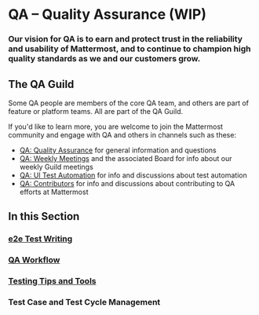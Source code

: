# QA – Quality Assurance (WIP)

### Our vision for QA is to earn and protect trust in the reliability and usability of Mattermost, and to continue to champion high quality standards as we and our customers grow.

## The QA Guild
Some QA people are members of the core QA team, and others are part of feature or platform teams. All are part of the QA Guild. 

If you'd like to learn more, you are welcome to join the Mattermost community and engage with QA and others in channels such as these:
- [QA: Quality Assurance](https://community.mattermost.com/core/channels/quality-assurance) for general information and questions
- [QA: Weekly Meetings](https://community.mattermost.com/core/channels/qa-weekly-meetings) and the associated Board for info about our weekly Guild meetings
- [QA: UI Test Automation](https://community.mattermost.com/core/channels/ui-test-automation) for info and discussions about test automation
- [QA: Contributors](https://community.mattermost.com/core/channels/qa-contributors) for info and discussions about contributing to QA efforts at Mattermost

## In this Section
### [e2e Test Writing](https://developers.mattermost.com/contribute/webapp/end-to-end-tests)
### [QA Workflow](https://handbook.mattermost.com/operations/research-and-development/quality/qa-workflow)
### [Testing Tips and Tools](https://handbook.mattermost.com/operations/research-and-development/quality/testing-tips-and-tools)
### Test Case and Test Cycle Management
